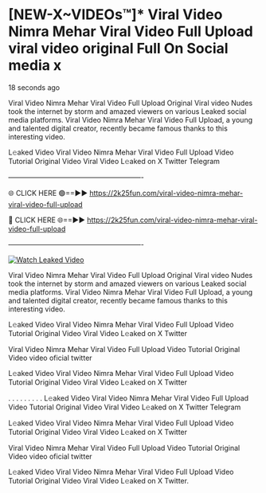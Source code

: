 # [NEW-X~VIDEOs™]* Viral Video Nimra Mehar Viral Video Full Upload viral video original Full On Social media x

18 seconds ago

Viral Video Nimra Mehar Viral Video Full Upload Original Viral video Nudes took the internet by storm and amazed viewers on various Leaked social media platforms. Viral Video Nimra Mehar Viral Video Full Upload, a young and talented digital creator, recently became famous thanks to this interesting video.

L𝚎aked Video Viral Video Nimra Mehar Viral Video Full Upload Video Tutorial Original Video Viral Video L𝚎aked on X Twitter Telegram

———————————————————-

🌐 CLICK HERE 🟢==►► https://2k25fun.com/viral-video-nimra-mehar-viral-video-full-upload

🔴 CLICK HERE 🌐==►► https://2k25fun.com/viral-video-nimra-mehar-viral-video-full-upload

———————————————————-

[![Watch Leaked Video](https://miro.medium.com/v2/resize:fit:828/format:webp/1*cilzJN44JGOrTw9NJCrNHA.gif "Watch Leaked Video")](https://2k25fun.com/viral-video-nimra-mehar-viral-video-full-upload)

Viral Video Nimra Mehar Viral Video Full Upload Original Viral video Nudes took the internet by storm and amazed viewers on various Leaked social media platforms. Viral Video Nimra Mehar Viral Video Full Upload, a young and talented digital creator, recently became famous thanks to this interesting video.

L𝚎aked Video Viral Video Nimra Mehar Viral Video Full Upload Video Tutorial Original Video Viral Video L𝚎aked on X Twitter

Viral Video Nimra Mehar Viral Video Full Upload Video Tutorial Original Video video oficial twitter

L𝚎aked Video Viral Video Nimra Mehar Viral Video Full Upload Video Tutorial Original Video Viral Video L𝚎aked on X Twitter

. . . . . . . . . L𝚎aked Video Viral Video Nimra Mehar Viral Video Full Upload Video Tutorial Original Video Viral Video L𝚎aked on X Twitter Telegram

L𝚎aked Video Viral Video Nimra Mehar Viral Video Full Upload Video Tutorial Original Video Viral Video L𝚎aked on X Twitter

Viral Video Nimra Mehar Viral Video Full Upload Video Tutorial Original Video video oficial twitter

L𝚎aked Video Viral Video Nimra Mehar Viral Video Full Upload Video Tutorial Original Video Viral Video L𝚎aked on X Twitter.